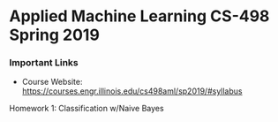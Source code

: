 # Applied Machine Learning CS-498 Spring 2019 

### Important Links
- Course Website: https://courses.engr.illinois.edu/cs498aml/sp2019/#syllabus

Homework 1: Classification w/Naive Bayes